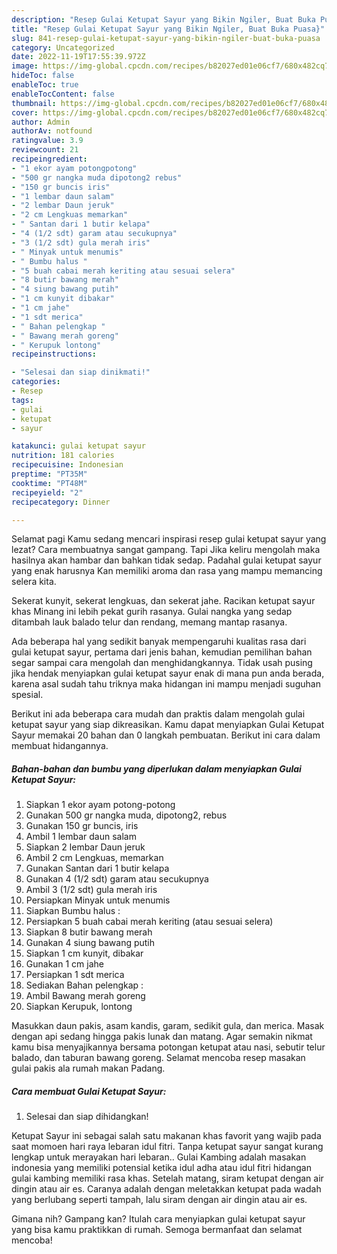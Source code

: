 ```yaml
---
description: "Resep Gulai Ketupat Sayur yang Bikin Ngiler, Buat Buka Puasa}"
title: "Resep Gulai Ketupat Sayur yang Bikin Ngiler, Buat Buka Puasa}"
slug: 841-resep-gulai-ketupat-sayur-yang-bikin-ngiler-buat-buka-puasa
category: Uncategorized
date: 2022-11-19T17:55:39.972Z
image: https://img-global.cpcdn.com/recipes/b82027ed01e06cf7/680x482cq70/gulai-ketupat-sayur-foto-resep-utama.jpg
hideToc: false
enableToc: true
enableTocContent: false
thumbnail: https://img-global.cpcdn.com/recipes/b82027ed01e06cf7/680x482cq70/gulai-ketupat-sayur-foto-resep-utama.jpg
cover: https://img-global.cpcdn.com/recipes/b82027ed01e06cf7/680x482cq70/gulai-ketupat-sayur-foto-resep-utama.jpg
author: Admin
authorAv: notfound
ratingvalue: 3.9
reviewcount: 21
recipeingredient:
- "1 ekor ayam potongpotong"
- "500 gr nangka muda dipotong2 rebus"
- "150 gr buncis iris"
- "1 lembar daun salam"
- "2 lembar Daun jeruk"
- "2 cm Lengkuas memarkan"
- " Santan dari 1 butir kelapa"
- "4 (1/2 sdt) garam atau secukupnya"
- "3 (1/2 sdt) gula merah iris"
- " Minyak untuk menumis"
- " Bumbu halus "
- "5 buah cabai merah keriting atau sesuai selera"
- "8 butir bawang merah"
- "4 siung bawang putih"
- "1 cm kunyit dibakar"
- "1 cm jahe"
- "1 sdt merica"
- " Bahan pelengkap "
- " Bawang merah goreng"
- " Kerupuk lontong"
recipeinstructions:

- "Selesai dan siap dinikmati!"
categories:
- Resep
tags:
- gulai
- ketupat
- sayur

katakunci: gulai ketupat sayur 
nutrition: 181 calories
recipecuisine: Indonesian
preptime: "PT35M"
cooktime: "PT48M"
recipeyield: "2"
recipecategory: Dinner

---
```



Selamat pagi Kamu sedang mencari inspirasi resep gulai ketupat sayur yang lezat? Cara membuatnya sangat gampang. Tapi Jika keliru mengolah maka hasilnya akan hambar dan bahkan tidak sedap. Padahal gulai ketupat sayur yang enak harusnya Kan memiliki aroma dan rasa yang mampu memancing selera kita.


Sekerat kunyit, sekerat lengkuas, dan sekerat jahe. Racikan ketupat sayur khas Minang ini lebih pekat gurih rasanya. Gulai nangka yang sedap ditambah lauk balado telur dan rendang, memang mantap rasanya.

Ada beberapa hal yang sedikit banyak mempengaruhi kualitas rasa dari gulai ketupat sayur, pertama dari jenis bahan, kemudian pemilihan bahan segar sampai cara mengolah dan menghidangkannya. Tidak usah pusing jika hendak menyiapkan gulai ketupat sayur enak di mana pun anda berada, karena asal sudah tahu triknya maka hidangan ini mampu menjadi suguhan spesial.


Berikut ini ada beberapa cara mudah dan praktis dalam mengolah gulai ketupat sayur yang siap dikreasikan. Kamu dapat menyiapkan Gulai Ketupat Sayur memakai 20 bahan dan 0 langkah pembuatan. Berikut ini cara dalam membuat hidangannya.

<!--inarticleads1-->

##### Bahan-bahan dan bumbu yang diperlukan dalam menyiapkan Gulai Ketupat Sayur:

1. Siapkan 1 ekor ayam potong-potong
1. Gunakan 500 gr nangka muda, dipotong2, rebus
1. Gunakan 150 gr buncis, iris
1. Ambil 1 lembar daun salam
1. Siapkan 2 lembar Daun jeruk
1. Ambil 2 cm Lengkuas, memarkan
1. Gunakan  Santan dari 1 butir kelapa
1. Gunakan 4 (1/2 sdt) garam atau secukupnya
1. Ambil 3 (1/2 sdt) gula merah iris
1. Persiapkan  Minyak untuk menumis
1. Siapkan  Bumbu halus :
1. Persiapkan 5 buah cabai merah keriting (atau sesuai selera)
1. Siapkan 8 butir bawang merah
1. Gunakan 4 siung bawang putih
1. Siapkan 1 cm kunyit, dibakar
1. Gunakan 1 cm jahe
1. Persiapkan 1 sdt merica
1. Sediakan  Bahan pelengkap :
1. Ambil  Bawang merah goreng
1. Siapkan  Kerupuk, lontong


Masukkan daun pakis, asam kandis, garam, sedikit gula, dan merica. Masak dengan api sedang hingga pakis lunak dan matang. Agar semakin nikmat kamu bisa menyajikannya bersama potongan ketupat atau nasi, sebutir telur balado, dan taburan bawang goreng. Selamat mencoba resep masakan gulai pakis ala rumah makan Padang. 

<!--inarticleads2-->

##### Cara membuat Gulai Ketupat Sayur:


1. Selesai dan siap dihidangkan!

Ketupat Sayur ini sebagai salah satu makanan khas favorit yang wajib pada saat momoen hari raya lebaran idul fitri. Tanpa ketupat sayur sangat kurang lengkap untuk merayakan hari lebaran.. Gulai Kambing adalah masakan indonesia yang memiliki potensial ketika idul adha atau idul fitri hidangan gulai kambing memiliki rasa khas. Setelah matang, siram ketupat dengan air dingin atau air es. Caranya adalah dengan meletakkan ketupat pada wadah yang berlubang seperti tampah, lalu siram dengan air dingin atau air es. 

Gimana nih? Gampang kan? Itulah cara menyiapkan gulai ketupat sayur yang bisa kamu praktikkan di rumah. Semoga bermanfaat dan selamat mencoba!
